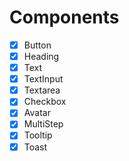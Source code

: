 # Components

- [x] Button
- [x] Heading
- [x] Text
- [x] TextInput
- [x] Textarea
- [x] Checkbox
- [x] Avatar
- [x] MultiStep
- [x] Tooltip
- [x] Toast

<!--START_SECTION:footer-->

<br />
<br />

<!--END_SECTION:footer-->
